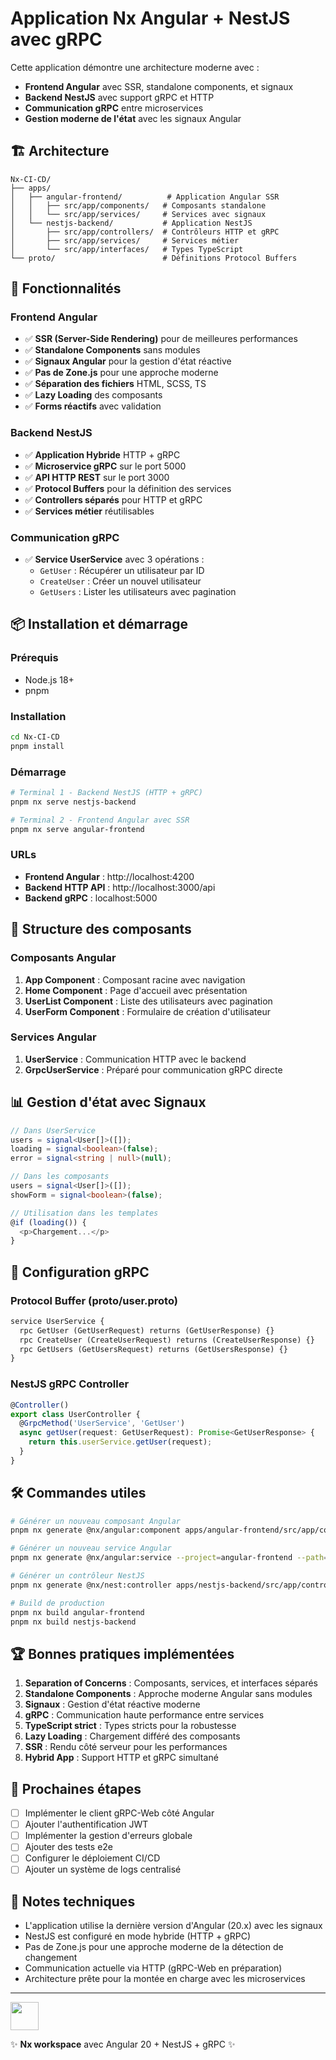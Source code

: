# Application Nx Angular + NestJS avec gRPC

Cette application démontre une architecture moderne avec :
- **Frontend Angular** avec SSR, standalone components, et signaux
- **Backend NestJS** avec support gRPC et HTTP
- **Communication gRPC** entre microservices
- **Gestion moderne de l'état** avec les signaux Angular

## 🏗️ Architecture

```
Nx-CI-CD/
├── apps/
│   ├── angular-frontend/          # Application Angular SSR
│   │   ├── src/app/components/   # Composants standalone
│   │   └── src/app/services/     # Services avec signaux
│   └── nestjs-backend/           # Application NestJS
│       ├── src/app/controllers/  # Contrôleurs HTTP et gRPC
│       ├── src/app/services/     # Services métier
│       └── src/app/interfaces/   # Types TypeScript
└── proto/                        # Définitions Protocol Buffers
```

## 🚀 Fonctionnalités

### Frontend Angular
- ✅ **SSR (Server-Side Rendering)** pour de meilleures performances
- ✅ **Standalone Components** sans modules
- ✅ **Signaux Angular** pour la gestion d'état réactive
- ✅ **Pas de Zone.js** pour une approche moderne
- ✅ **Séparation des fichiers** HTML, SCSS, TS
- ✅ **Lazy Loading** des composants
- ✅ **Forms réactifs** avec validation

### Backend NestJS
- ✅ **Application Hybride** HTTP + gRPC
- ✅ **Microservice gRPC** sur le port 5000
- ✅ **API HTTP REST** sur le port 3000
- ✅ **Protocol Buffers** pour la définition des services
- ✅ **Controllers séparés** pour HTTP et gRPC
- ✅ **Services métier** réutilisables

### Communication gRPC
- ✅ **Service UserService** avec 3 opérations :
  - `GetUser` : Récupérer un utilisateur par ID
  - `CreateUser` : Créer un nouvel utilisateur
  - `GetUsers` : Lister les utilisateurs avec pagination

## 📦 Installation et démarrage

### Prérequis
- Node.js 18+
- pnpm

### Installation
```bash
cd Nx-CI-CD
pnpm install
```

### Démarrage
```bash
# Terminal 1 - Backend NestJS (HTTP + gRPC)
pnpm nx serve nestjs-backend

# Terminal 2 - Frontend Angular avec SSR
pnpm nx serve angular-frontend
```

### URLs
- **Frontend Angular** : http://localhost:4200
- **Backend HTTP API** : http://localhost:3000/api
- **Backend gRPC** : localhost:5000

## 🔧 Structure des composants

### Composants Angular
1. **App Component** : Composant racine avec navigation
2. **Home Component** : Page d'accueil avec présentation
3. **UserList Component** : Liste des utilisateurs avec pagination
4. **UserForm Component** : Formulaire de création d'utilisateur

### Services Angular
1. **UserService** : Communication HTTP avec le backend
2. **GrpcUserService** : Préparé pour communication gRPC directe

## 📊 Gestion d'état avec Signaux

```typescript
// Dans UserService
users = signal<User[]>([]);
loading = signal<boolean>(false);
error = signal<string | null>(null);

// Dans les composants
users = signal<User[]>([]);
showForm = signal<boolean>(false);

// Utilisation dans les templates
@if (loading()) {
  <p>Chargement...</p>
}
```

## 🔌 Configuration gRPC

### Protocol Buffer (proto/user.proto)
```protobuf
service UserService {
  rpc GetUser (GetUserRequest) returns (GetUserResponse) {}
  rpc CreateUser (CreateUserRequest) returns (CreateUserResponse) {}
  rpc GetUsers (GetUsersRequest) returns (GetUsersResponse) {}
}
```

### NestJS gRPC Controller
```typescript
@Controller()
export class UserController {
  @GrpcMethod('UserService', 'GetUser')
  async getUser(request: GetUserRequest): Promise<GetUserResponse> {
    return this.userService.getUser(request);
  }
}
```

## 🛠️ Commandes utiles

```bash
# Générer un nouveau composant Angular
pnpm nx generate @nx/angular:component apps/angular-frontend/src/app/components/mon-composant --standalone --style=scss

# Générer un nouveau service Angular
pnpm nx generate @nx/angular:service --project=angular-frontend --path=apps/angular-frontend/src/app/services --name=mon-service

# Générer un contrôleur NestJS
pnpm nx generate @nx/nest:controller apps/nestjs-backend/src/app/controllers/mon-controller

# Build de production
pnpm nx build angular-frontend
pnpm nx build nestjs-backend
```

## 🏆 Bonnes pratiques implémentées

1. **Separation of Concerns** : Composants, services, et interfaces séparés
2. **Standalone Components** : Approche moderne Angular sans modules
3. **Signaux** : Gestion d'état réactive moderne
4. **gRPC** : Communication haute performance entre services
5. **TypeScript strict** : Types stricts pour la robustesse
6. **Lazy Loading** : Chargement différé des composants
7. **SSR** : Rendu côté serveur pour les performances
8. **Hybrid App** : Support HTTP et gRPC simultané

## 🎯 Prochaines étapes

- [ ] Implémenter le client gRPC-Web côté Angular
- [ ] Ajouter l'authentification JWT
- [ ] Implémenter la gestion d'erreurs globale
- [ ] Ajouter des tests e2e
- [ ] Configurer le déploiement CI/CD
- [ ] Ajouter un système de logs centralisé

## 📝 Notes techniques

- L'application utilise la dernière version d'Angular (20.x) avec les signaux
- NestJS est configuré en mode hybride (HTTP + gRPC)
- Pas de Zone.js pour une approche moderne de la détection de changement
- Communication actuelle via HTTP (gRPC-Web en préparation)
- Architecture prête pour la montée en charge avec les microservices

---

<a alt="Nx logo" href="https://nx.dev" target="_blank" rel="noreferrer"><img src="https://raw.githubusercontent.com/nrwl/nx/master/images/nx-logo.png" width="45"></a>

✨ **Nx workspace** avec Angular 20 + NestJS + gRPC ✨
